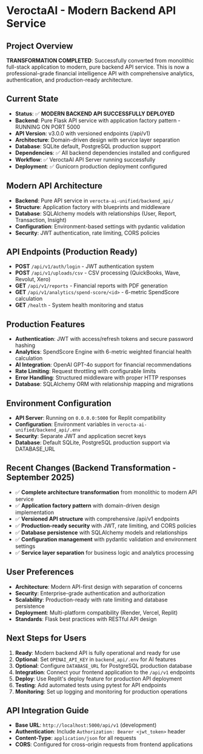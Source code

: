 # VeroctaAI - Modern Backend API Service

## Project Overview
**TRANSFORMATION COMPLETED**: Successfully converted from monolithic full-stack application to modern, pure backend API service. This is now a professional-grade financial intelligence API with comprehensive analytics, authentication, and production-ready architecture.

## Current State
- **Status**: ✅ **MODERN BACKEND API SUCCESSFULLY DEPLOYED**
- **Backend**: Pure Flask API service with application factory pattern - RUNNING ON PORT 5000
- **API Version**: v3.0.0 with versioned endpoints (/api/v1)
- **Architecture**: Domain-driven design with service layer separation
- **Database**: SQLite default, PostgreSQL production support
- **Dependencies**: ✅ All backend dependencies installed and configured
- **Workflow**: ✅ VeroctaAI API Server running successfully
- **Deployment**: ✅ Gunicorn production deployment configured

## Modern API Architecture
- **Backend**: Pure API service in `verocta-ai-unified/backend_api/`
- **Structure**: Application factory with blueprints and middleware
- **Database**: SQLAlchemy models with relationships (User, Report, Transaction, Insight)
- **Configuration**: Environment-based settings with pydantic validation
- **Security**: JWT authentication, rate limiting, CORS policies

## API Endpoints (Production Ready)
- **POST** `/api/v1/auth/login` - JWT authentication system
- **POST** `/api/v1/uploads/csv` - CSV processing (QuickBooks, Wave, Revolut, Xero)
- **GET** `/api/v1/reports` - Financial reports with PDF generation
- **GET** `/api/v1/analytics/spend-score/<id>` - 6-metric SpendScore calculation
- **GET** `/health` - System health monitoring and status

## Production Features
- **Authentication**: JWT with access/refresh tokens and secure password hashing
- **Analytics**: SpendScore Engine with 6-metric weighted financial health calculation  
- **AI Integration**: OpenAI GPT-4o support for financial recommendations
- **Rate Limiting**: Request throttling with configurable limits
- **Error Handling**: Structured middleware with proper HTTP responses
- **Database**: SQLAlchemy ORM with relationship mapping and migrations

## Environment Configuration
- **API Server**: Running on `0.0.0.0:5000` for Replit compatibility
- **Configuration**: Environment variables in `verocta-ai-unified/backend_api/.env`
- **Security**: Separate JWT and application secret keys
- **Database**: Default SQLite, PostgreSQL production support via DATABASE_URL

## Recent Changes (Backend Transformation - September 2025)
- ✅ **Complete architecture transformation** from monolithic to modern API service
- ✅ **Application factory pattern** with domain-driven design implementation
- ✅ **Versioned API structure** with comprehensive /api/v1 endpoints
- ✅ **Production-ready security** with JWT, rate limiting, and CORS policies
- ✅ **Database persistence** with SQLAlchemy models and relationships
- ✅ **Configuration management** with pydantic validation and environment settings
- ✅ **Service layer separation** for business logic and analytics processing

## User Preferences
- **Architecture**: Modern API-first design with separation of concerns
- **Security**: Enterprise-grade authentication and authorization
- **Scalability**: Production-ready with rate limiting and database persistence
- **Deployment**: Multi-platform compatibility (Render, Vercel, Replit)
- **Standards**: Flask best practices with RESTful API design

## Next Steps for Users
1. **Ready**: Modern backend API is fully operational and ready for use
2. **Optional**: Set `OPENAI_API_KEY` in `backend_api/.env` for AI features  
3. **Optional**: Configure `DATABASE_URL` for PostgreSQL production database
4. **Integration**: Connect your frontend application to the `/api/v1` endpoints
5. **Deploy**: Use Replit's deploy feature for production API deployment
6. **Testing**: Add automated tests using pytest for API endpoints
7. **Monitoring**: Set up logging and monitoring for production operations

## API Integration Guide
- **Base URL**: `http://localhost:5000/api/v1` (development)
- **Authentication**: Include `Authorization: Bearer <jwt_token>` header
- **Content-Type**: `application/json` for all requests
- **CORS**: Configured for cross-origin requests from frontend applications